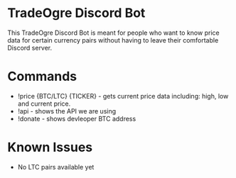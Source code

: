 # TradeOgre Discord Bot


This TradeOgre Discord Bot is meant for people who want to know price data for certain currency pairs without having to leave their comfortable Discord server.

# Commands

  - !price {BTC/LTC} {TICKER} - gets current price data including: high, low and current price.
  - !api - shows the API we are using
  - !donate - shows devleoper BTC address
# Known Issues

- No LTC pairs available yet
